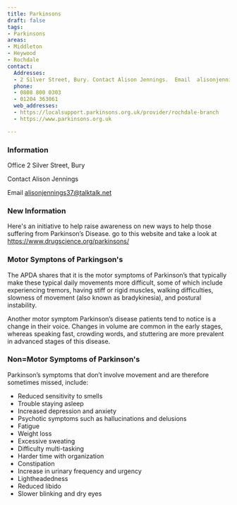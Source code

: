 ```yaml
---
title: Parkinsons
draft: false
tags:
- Parkinsons
areas:
- Middleton
- Heywood
- Rochdale
contact:
  Addresses:
  - 2 Silver Street, Bury. Contact Alison Jennings.  Email  alisonjennings37@talktalk.net
  phone:
  - 0808 800 0303
  - 01204 363061
  web_addresses:
  - https://localsupport.parkinsons.org.uk/provider/rochdale-branch
  - https://www.parkinsons.org.uk

---
```


### Information
Office  2 Silver Street, Bury

Contact Alison Jennings

Email  alisonjennings37@talktalk.net

### New Information
 Here's an initiative to help raise awareness on new ways to help those suffering from Parkinson’s Disease.
  go to this website and take a look at 
  https://www.drugscience.org/parkinsons/

### Motor Symptons of Parkingson's
  The APDA shares that it is the motor symptoms of Parkinson’s that typically make these typical daily movements more difficult, some of which include experiencing tremors, having stiff or rigid muscles, walking difficulties, slowness of movement (also known as bradykinesia), and postural instability.

Another motor symptom Parkinson’s disease patients tend to notice is a change in their voice. Changes in volume are common in the early stages, whereas speaking fast, crowding words, and stuttering are more prevalent in advanced stages of this disease.

### Non=Motor Symptoms of Parkinson's

Parkinson’s symptoms that don’t involve movement and are therefore sometimes missed, include:

- Reduced sensitivity to smells
- Trouble staying asleep
- Increased depression and anxiety
- Psychotic symptoms such as hallucinations and delusions
- Fatigue
- Weight loss
- Excessive sweating
- Difficulty multi-tasking
- Harder time with organization
- Constipation
- Increase in urinary frequency and urgency
- Lightheadedness
- Reduced libido
- Slower blinking and dry eyes
